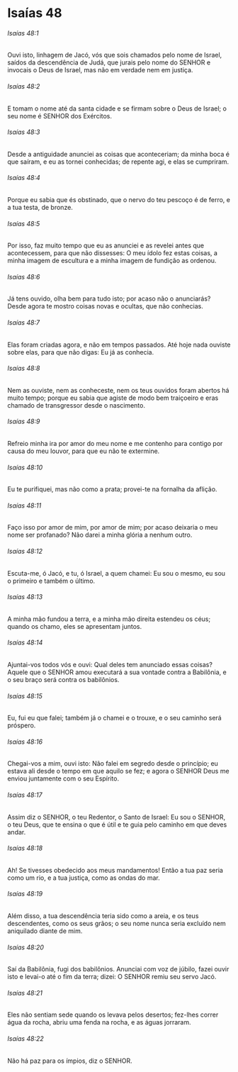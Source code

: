 # Isaías 48

###### Isaías 48:1

Ouvi isto, linhagem de Jacó, vós que sois chamados pelo nome de Israel, saídos da descendência de Judá, que jurais pelo nome do SENHOR e invocais o Deus de Israel, mas não em verdade nem em justiça.

###### Isaías 48:2

E tomam o nome até da santa cidade e se firmam sobre o Deus de Israel; o seu nome é SENHOR dos Exércitos.

###### Isaías 48:3

Desde a antiguidade anunciei as coisas que aconteceriam; da minha boca é que saíram, e eu as tornei conhecidas; de repente agi, e elas se cumpriram.

###### Isaías 48:4

Porque eu sabia que és obstinado, que o nervo do teu pescoço é de ferro, e a tua testa, de bronze.

###### Isaías 48:5

Por isso, faz muito tempo que eu as anunciei e as revelei antes que acontecessem, para que não dissesses: O meu ídolo fez estas coisas, a minha imagem de escultura e a minha imagem de fundição as ordenou.

###### Isaías 48:6

Já tens ouvido, olha bem para tudo isto; por acaso não o anunciarás? Desde agora te mostro coisas novas e ocultas, que não conhecias.

###### Isaías 48:7

Elas foram criadas agora, e não em tempos passados. Até hoje nada ouviste sobre elas, para que não digas: Eu já as conhecia.

###### Isaías 48:8

Nem as ouviste, nem as conheceste, nem os teus ouvidos foram abertos há muito tempo; porque eu sabia que agiste de modo bem traiçoeiro e eras chamado de transgressor desde o nascimento.

###### Isaías 48:9

Refreio minha ira por amor do meu nome e me contenho para contigo por causa do meu louvor, para que eu não te extermine.

###### Isaías 48:10

Eu te purifiquei, mas não como a prata; provei-te na fornalha da aflição.

###### Isaías 48:11

Faço isso por amor de mim, por amor de mim; por acaso deixaria o meu nome ser profanado? Não darei a minha glória a nenhum outro.

###### Isaías 48:12

Escuta-me, ó Jacó, e tu, ó Israel, a quem chamei: Eu sou o mesmo, eu sou o primeiro e também o último.

###### Isaías 48:13

A minha mão fundou a terra, e a minha mão direita estendeu os céus; quando os chamo, eles se apresentam juntos.

###### Isaías 48:14

Ajuntai-vos todos vós e ouvi: Qual deles tem anunciado essas coisas? Aquele que o SENHOR amou executará a sua vontade contra a Babilônia, e o seu braço será contra os babilônios.

###### Isaías 48:15

Eu, fui eu que falei; também já o chamei e o trouxe, e o seu caminho será próspero.

###### Isaías 48:16

Chegai-vos a mim, ouvi isto: Não falei em segredo desde o princípio; eu estava ali desde o tempo em que aquilo se fez; e agora o SENHOR Deus me enviou juntamente com o seu Espírito.

###### Isaías 48:17

Assim diz o SENHOR, o teu Redentor, o Santo de Israel: Eu sou o SENHOR, o teu Deus, que te ensina o que é útil e te guia pelo caminho em que deves andar.

###### Isaías 48:18

Ah! Se tivesses obedecido aos meus mandamentos! Então a tua paz seria como um rio, e a tua justiça, como as ondas do mar.

###### Isaías 48:19

Além disso, a tua descendência teria sido como a areia, e os teus descendentes, como os seus grãos; o seu nome nunca seria excluído nem aniquilado diante de mim.

###### Isaías 48:20

Saí da Babilônia, fugi dos babilônios. Anunciai com voz de júbilo, fazei ouvir isto e levai-o até o fim da terra; dizei: O SENHOR remiu seu servo Jacó.

###### Isaías 48:21

Eles não sentiam sede quando os levava pelos desertos; fez-lhes correr água da rocha, abriu uma fenda na rocha, e as águas jorraram.

###### Isaías 48:22

Não há paz para os ímpios, diz o SENHOR.

